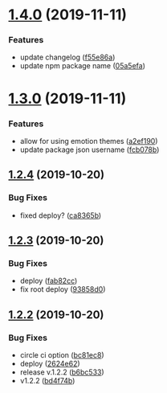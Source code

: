 # [1.4.0](https://github.com/gillerg8/themeprovider-storybook/compare/v1.3.0...v1.4.0) (2019-11-11)


### Features

* update changelog ([f55e86a](https://github.com/gillerg8/themeprovider-storybook/commit/f55e86a98e30c6c971ab23c51cdc7ffc7c09eb17))
* update npm package name ([05a5efa](https://github.com/gillerg8/themeprovider-storybook/commit/05a5efab48a97a04d6fdb760f3c6674c14958de0))

# [1.3.0](https://github.com/gillerg8/themeprovider-storybook/compare/v1.2.4...v1.3.0) (2019-11-11)


### Features

* allow for using emotion themes ([a2ef190](https://github.com/gillerg8/themeprovider-storybook/commit/a2ef190d366818de390fb715135169c4d61209a3))
* update package json username ([fcb078b](https://github.com/gillerg8/themeprovider-storybook/commit/fcb078b61e4018e13fe525bb84e116c014e45868))

## [1.2.4](https://github.com/semoal/themeprovider-storybook/compare/v1.2.3...v1.2.4) (2019-10-20)


### Bug Fixes

* fixed deploy? ([ca8365b](https://github.com/semoal/themeprovider-storybook/commit/ca8365b618ec9a5796472083a7d3f9f8779ce7fe))

## [1.2.3](https://github.com/semoal/themeprovider-storybook/compare/v1.2.2...v1.2.3) (2019-10-20)


### Bug Fixes

* deploy ([fab82cc](https://github.com/semoal/themeprovider-storybook/commit/fab82cc248702f401a736f0ae432bec7215d5f97))
* fix root deploy ([93858d0](https://github.com/semoal/themeprovider-storybook/commit/93858d0f5f746c0b0fcff89b63c517a9ddd3c191))

## [1.2.2](https://github.com/semoal/themeprovider-storybook/compare/v1.2.1...v1.2.2) (2019-10-20)


### Bug Fixes

* circle ci option ([bc81ec8](https://github.com/semoal/themeprovider-storybook/commit/bc81ec8eaaa4aa27ceba3131dd157efc403d5daa))
* deploy ([2624e62](https://github.com/semoal/themeprovider-storybook/commit/2624e625d46de820434ab33c135e7dd1c2c0cdb6))
* release v.1.2.2 ([b6bc533](https://github.com/semoal/themeprovider-storybook/commit/b6bc5332b9278874de94c4fc90572f5ae21dfcc2))
* v1.2.2 ([bd4f74b](https://github.com/semoal/themeprovider-storybook/commit/bd4f74b9f69d8203a2251fdc90c2fadf2516bb9f))
